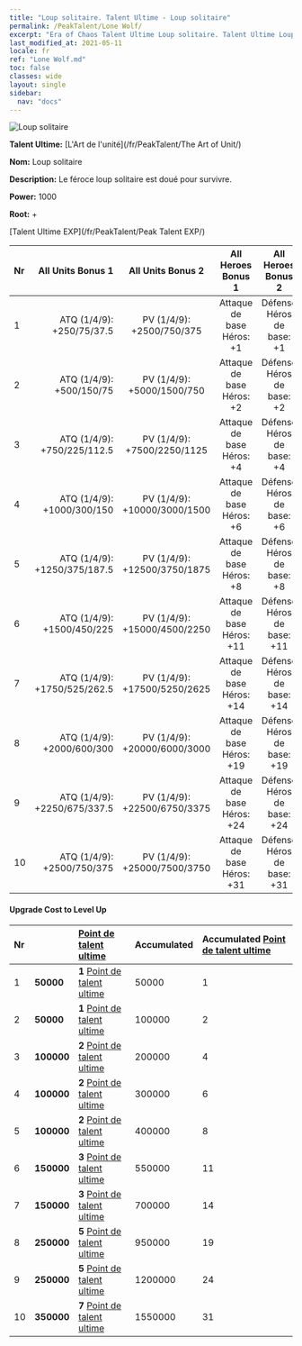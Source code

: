 ```yaml
---
title: "Loup solitaire. Talent Ultime - Loup solitaire"
permalink: /PeakTalent/Lone Wolf/
excerpt: "Era of Chaos Talent Ultime Loup solitaire. Talent Ultime Loup solitaire. Loup solitaire"
last_modified_at: 2021-05-11
locale: fr
ref: "Lone Wolf.md"
toc: false
classes: wide
layout: single
sidebar:
  nav: "docs"
---
```


  ![Loup solitaire](/images/pt/talent_2001.png)

  **Talent Ultime:** [L'Art de l'unité](/fr/PeakTalent/The Art of Unit/)

  **Nom:** Loup solitaire

  **Description:** Le féroce loup solitaire est doué pour survivre.

  **Power:** 1000

  **Root:** +

  [Talent Ultime EXP](/fr/PeakTalent/Peak Talent EXP/)

  | Nr | All Units Bonus 1 | All Units Bonus 2 | All Heroes Bonus 1 | All Heroes Bonus 2 |
  |:---|--------------:|:-------------:|:-------------:|:-------------:|
  | 1 | ATQ (1/4/9): +250/75/37.5 | PV (1/4/9): +2500/750/375 | Attaque de base Héros: +1 | Défense Héros de base: +1 |
  | 2 | ATQ (1/4/9): +500/150/75 | PV (1/4/9): +5000/1500/750 | Attaque de base Héros: +2 | Défense Héros de base: +2 |
  | 3 | ATQ (1/4/9): +750/225/112.5 | PV (1/4/9): +7500/2250/1125 | Attaque de base Héros: +4 | Défense Héros de base: +4 |
  | 4 | ATQ (1/4/9): +1000/300/150 | PV (1/4/9): +10000/3000/1500 | Attaque de base Héros: +6 | Défense Héros de base: +6 |
  | 5 | ATQ (1/4/9): +1250/375/187.5 | PV (1/4/9): +12500/3750/1875 | Attaque de base Héros: +8 | Défense Héros de base: +8 |
  | 6 | ATQ (1/4/9): +1500/450/225 | PV (1/4/9): +15000/4500/2250 | Attaque de base Héros: +11 | Défense Héros de base: +11 |
  | 7 | ATQ (1/4/9): +1750/525/262.5 | PV (1/4/9): +17500/5250/2625 | Attaque de base Héros: +14 | Défense Héros de base: +14 |
  | 8 | ATQ (1/4/9): +2000/600/300 | PV (1/4/9): +20000/6000/3000 | Attaque de base Héros: +19 | Défense Héros de base: +19 |
  | 9 | ATQ (1/4/9): +2250/675/337.5 | PV (1/4/9): +22500/6750/3375 | Attaque de base Héros: +24 | Défense Héros de base: +24 |
  | 10 | ATQ (1/4/9): +2500/750/375 | PV (1/4/9): +25000/7500/3750 | Attaque de base Héros: +31 | Défense Héros de base: +31 |


#### Upgrade Cost to Level Up

  | Nr | <i class="fas fa-coins"/> | [Point de talent ultime](/ItemsFR/con_934/) | Accumulated <i class="fas fa-coins"/> | Accumulated [Point de talent ultime](/ItemsFR/con_934/) |
  |:---|:--------------|:-------------|:-------------|:-------------|
  | 1 | **50000** | **1** [Point de talent ultime](/ItemsFR/con_934/) | 50000 | 1 |
  | 2 | **50000** | **1** [Point de talent ultime](/ItemsFR/con_934/) | 100000 | 2 |
  | 3 | **100000** | **2** [Point de talent ultime](/ItemsFR/con_934/) | 200000 | 4 |
  | 4 | **100000** | **2** [Point de talent ultime](/ItemsFR/con_934/) | 300000 | 6 |
  | 5 | **100000** | **2** [Point de talent ultime](/ItemsFR/con_934/) | 400000 | 8 |
  | 6 | **150000** | **3** [Point de talent ultime](/ItemsFR/con_934/) | 550000 | 11 |
  | 7 | **150000** | **3** [Point de talent ultime](/ItemsFR/con_934/) | 700000 | 14 |
  | 8 | **250000** | **5** [Point de talent ultime](/ItemsFR/con_934/) | 950000 | 19 |
  | 9 | **250000** | **5** [Point de talent ultime](/ItemsFR/con_934/) | 1200000 | 24 |
  | 10 | **350000** | **7** [Point de talent ultime](/ItemsFR/con_934/) | 1550000 | 31 |
